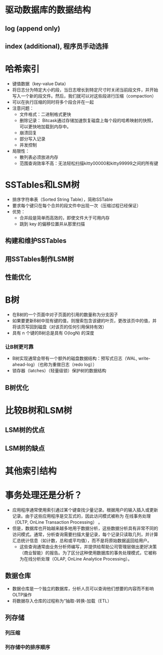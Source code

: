 # 驱动数据库的数据结构
## log (append only)
## index (additional), 程序员手动选择
# 哈希索引
* 键值数据（key-value Data）
* 将日志分为特定大小的段，当日志增长到特定尺寸时关闭当前段文件，并开始写入一个新的段文件。然后，我们就可以对这些段进行压缩（compaction）
* 可以在执行压缩的同时将多个段合并在一起
* 注意问题：
    * 文件格式：二进制格式更快
    * 删除记录： Bitcask通过存储加速恢复磁盘上每个段的哈希映射的快照，可以更快地加载到内存中。
    * 崩溃回复
    * 部分写入记录
    * 并发控制
* 局限性：
    * 散列表必须放进内存
    * 范围查询效率不高：无法轻松扫描kitty00000和kitty99999之间的所有键

# SSTables和LSM树
* 排序字符串表（Sorted String Table），简称SSTable
* 要求每个键只在每个合并的段文件中出现一次（压缩过程已经保证）
* 优势：
    * 合并段是简单而高效的，即使文件大于可用内存
    * 跳到 key 的偏移位置并从那里扫描

## 构建和维护SSTables

## 用SSTables制作LSM树

## 性能优化

# B树
* 在B树的一个页面中对子页面的引用的数量称为分支因子
* 如果要更新B树中现有键的值，则搜索包含该键的叶页，更改该页中的值，并将该页写回到磁盘（对该页的任何引用保持有效）
* 具有 n 个键的B树总是具有 O(logN) 的深度

### 让B树更可靠
* B树实现通常会带有一个额外的磁盘数据结构：预写式日志（WAL, write-ahead-log）（也称为重做日志（redo log））
* 锁存器（latches）（轻量级锁）保护树的数据结构

## B树优化


# 比较B树和LSM树
## LSM树的优点
## LSM树的缺点

# 其他索引结构

# 事务处理还是分析？
* 应用程序通常使用索引通过某个键查找少量记录。根据用户的输入插入或更新记录。由于这些应用程序是交互式的，因此访问模式被称为 在线事务处理（OLTP, OnLine Transaction Processing） 。
* 但是，数据库也开始越来越多地用于数据分析，这些数据分析具有非常不同的访问模式。通常，分析查询需要扫描大量记录，每个记录只读取几列，并计算汇总统计信息（如计数，总和或平均值），而不是将原始数据返回给用户。
  * 这些查询通常由业务分析师编写，并提供给帮助公司管理层做出更好决策（商业智能）的报告。为了区分这种使用数据库的事务处理模式，它被称为在线分析处理（OLAP, OnLine Analytice Processing）。


## 数据仓库
* 数据仓库是一个独立的数据库，分析人员可以查询他们想要的内容而不影响OLTP操作
* 将数据存入仓库的过程称为“抽取-转换-加载（ETL）
  
## 列存储
### 列压缩
### 列存储中的排序顺序
